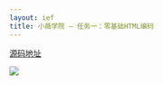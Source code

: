 ```yaml
---
layout: ief
title: 小薇学院 — 任务一：零基础HTML编码
---
```




[源码地址](https://scottlearn.github.io\_iefs\2017-03-12-小薇学院—任务一：零基础HTML编码.md) 

<a href="http://www.informationisbeautiful.net/visualizations/worlds-biggest-data-breaches-hacks/">
  <img src="/images/posts/2016-11-10/breaches.png">
</a>

